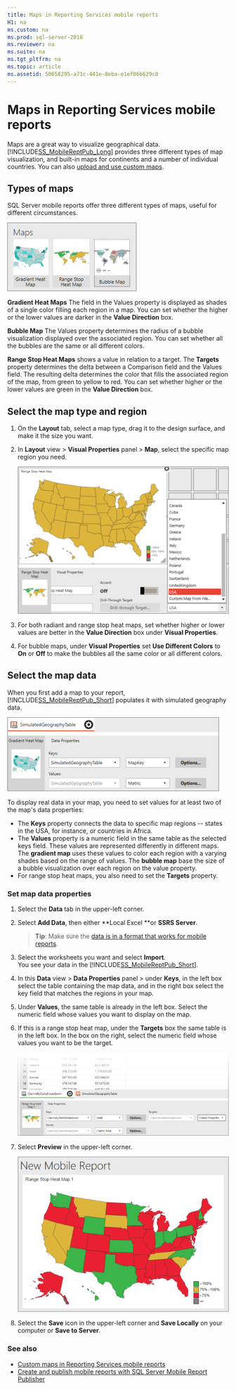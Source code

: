 ```yaml
---
title: Maps in Reporting Services mobile reports
H1: na
ms.custom: na
ms.prod: sql-server-2016
ms.reviewer: na
ms.suite: na
ms.tgt_pltfrm: na
ms.topic: article
ms.assetid: 50658295-a71c-441e-8eba-e1ef066629c0
---
```

# Maps in Reporting Services mobile reports
Maps are a great way to visualize geographical data. [!INCLUDE[SS_MobileReptPub_Long](../../Token/Other/SS_MobileReptPub_Long.md)] provides three different types of map visualization, and built-in maps for continents and a number of individual countries. You can also [upload and use custom maps](../../Topics/TopicNameNotContainA/Custom-maps-in-Reporting-Services-mobile-reports.md).   
  
## Types of maps  
  
SQL Server mobile reports offer three different types of maps, useful for different circumstances.  
  
![SSMRP_MapsGallery](../../Images/Image/ImageNotContaina/SSMRP_MapsGallery.png)  
  
**Gradient Heat Maps** The field in the Values property is displayed as shades of a single color filling each region in a map. You can set whether the higher or the lower values are darker in the **Value Direction** box.  
  
**Bubble Map** The Values property determines the radius of a bubble visualization displayed over the associated region. You can set whether all the bubbles are the same or all different colors.   
  
**Range Stop Heat Maps** shows a value in relation to a target. The **Targets** property determines the delta between a Comparison field and the Values field. The resulting delta determines the color that fills the associated region of the map, from green to yellow to red. You can set whether higher or the lower values are green in the **Value Direction** box.  
  
## Select the map type and region  
  
1. On the **Layout** tab, select a map type, drag it to the design surface, and make it the size you want.  
  
2. In **Layout** view > **Visual Properties** panel > **Map**, select the specific map region you need.  
  
   ![SSMRP_SelectMap](../../Images/Image/ImageNotContaina/SSMRP_SelectMaps.png)  
  
3. For both radiant and range stop heat maps, set whether higher or lower values are better in the **Value Direction** box under **Visual Properties**.  
  
7. For bubble maps, under **Visual Properties** set **Use Different Colors** to **On** or **Off** to make the bubbles all the same color or all different colors.  
  
## Select the map data  
When you first add a map to your report, [!INCLUDE[SS_MobileReptPub_Short](../../Token/Other/SS_MobileReptPub_Short.md)] populates it with simulated geography data.  
  
![SSMRP_MapsData](../../Images/Image/ImageNotContaina/SSMRP_MapsData.png)  
  
To display real data in your map, you need to set values for at least two of the map's data properties:   
* The **Keys** property connects the data to specific map regions -- states in the USA, for instance, or countries in Africa.  
* The **Values** property is a numeric field in the same table as the selected keys field. These values are represented differently in different maps. The **gradient map** uses these values to color each region with a varying shades based on the range of values. The **bubble map** base the size of a bubble visualization over each region on the value property.   
* For range stop heat maps, you also need to set the **Targets** property.  
  
### Set map data properties  
  
1. Select the **Data** tab in the upper-left corner.  
  
2. Select **Add Data**, then either **Local Excel **or **SSRS Server**.  
  
   > **Tip**: Make sure the [data is in a format that works for mobile reports](../../Topics/TopicNameNotContainA/Prepare-data-for-Reporting-Services-mobile-reports.md).  
  
3. Select the worksheets you want and select **Import**.  
   You see your data in the [!INCLUDE[SS_MobileReptPub_Short](../../Token/Other/SS_MobileReptPub_Short.md)].  
  
4. In this **Data** view > **Data Properties** panel > under **Keys**, in the left box select the table containing the map data, and in the right box select the key field that matches the regions in your map.  
  
5. Under **Values**, the same table is already in the left box. Select the numeric field whose values you want to display on the map.   
  
6. If this is a range stop heat map, under the **Targets** box the same table is in the left box. In the box on the right, select the numeric field whose values you want to be the target.   
  
   ![SSMRP_MapRangeHeatData](../../Images/Image/ImageNotContaina/SSMRP_MapRangeHeatData.png)  
  
7. Select **Preview** in the upper-left corner.  
  
   ![SSMRP_MapRangeHeatPreview](../../Images/Image/ImageNotContaina/SSMRP_MapRangeHeatPreview.png)  
     
8. Select the **Save** icon in the upper-left corner and **Save Locally** on your computer or **Save to Server**.  
  
### See also  
-  [Custom maps in Reporting Services mobile reports](../../Topics/TopicNameNotContainA/Custom-maps-in-Reporting-Services-mobile-reports.md)  
- [Create and publish mobile reports with SQL Server Mobile Report Publisher](../../Topics/TopicNameNotContainA/Create-mobile-reports-with-SQL-Server-Mobile-Report-Publisher.md)  
  
  
